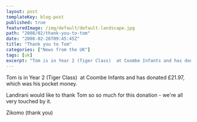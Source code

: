 ```yaml
---
layout: post
templateKey: blog-post
published: true
featuredImage: /img/default/default-landscape.jpg
path: "2008/02/thank-you-to-tom"
date: "2008-02-26T09:45:45Z"
title: "Thank you to Tom"
categories: ["News from the UK"]
tags: [uk]
excerpt: "Tom is in Year 2 (Tiger Class)  at Coombe Infants and has donated £21.97,  which was his pocket m..."
---
```


Tom is in Year 2 (Tiger Class)  at Coombe Infants and has donated £21.97,  which was his pocket money.

Landirani would like to thank Tom so so much for this donation - we're all very touched by it.

Zikomo (thank you)
